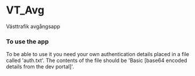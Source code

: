 # VT_Avg
Västtrafik avgångsapp

### To use the app
To be able to use it you need your own authentication details placed in a file called 'auth.txt'. The contents of the file should be 'Basic [base64 encoded details from the dev portal]'.
